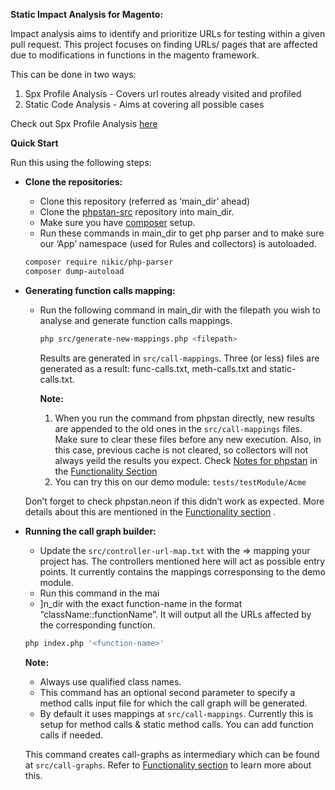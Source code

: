****Static Impact Analysis for Magento:****

Impact analysis aims to identify and prioritize URLs for testing within a given pull request. This project focuses on finding URLs/ pages that are affected due to modifications in functions in the magento framework.

This can be done in two ways:

1. Spx Profile Analysis - Covers url routes already visited and profiled
2. Static Code Analysis - Aims at covering all possible cases

Check out Spx Profile Analysis [here](https://github.com/kirtii119/impact--analysis-spx/tree/main_api)


****Quick Start****

Run this using the following steps:

- **Clone the repositories:**
    - Clone this repository (referred as ‘main_dir’ ahead)
    - Clone the [phpstan-src](https://github.com/phpstan/phpstan-src.git.) repository into main_dir.
    - Make sure you have [composer](https://getcomposer.org/) setup.
    - Run these commands in main_dir to get php parser and to make sure our ‘App’ namespace (used for Rules and collectors) is autoloaded.
    
    ```bash
    composer require nikic/php-parser
    composer dump-autoload
    ```
    
- **Generating function calls mapping:**
    - Run the following command in main_dir with the filepath you wish to analyse and generate function calls mappings.
        
        ```bash
        php src/generate-new-mappings.php <filepath>
        ```
        
        Results are generated in `src/call-mappings`. Three (or less) files are generated as a result: func-calls.txt, meth-calls.txt and static-calls.txt.
        
        **Note:** 
        
        1. When you run the command from phpstan directly, new results are appended to the old ones in the `src/call-mappings` files. Make sure to clear these files before any new execution. Also, in this case, previous cache is not cleared, so collectors will not always yeild the results you expect. Check [Notes for phpstan](https://www.notion.so/Functionality-2d71be131fcf42e8b6d60a740a6ca8ce?pvs=21) in the [Functionality Section](https://www.notion.so/Functionality-2d71be131fcf42e8b6d60a740a6ca8ce?pvs=21)
        2. You can try this on our demo module: `tests/testModule/Acme`
    
    Don’t forget to check phpstan.neon if this didn’t work as expected. More details about this are mentioned in the  [Functionality section](https://www.notion.so/Functionality-2d71be131fcf42e8b6d60a740a6ca8ce?pvs=21) .
    
- **Running the call graph builder:**
    - Update the `src/controller-url-map.txt` with the <controller> ⇒ <URL> mapping your project has. The controllers mentioned here will act as possible entry points. It currently contains the mappings corresponsing to the demo module.
    - Run this command in the mai
    - ]n_dir with the exact function-name in the format “className::functionName”. It will output all the URLs affected by the corresponding function.
    
    ```bash
    php index.php '<function-name>'
    ```
    
    **Note:** 
    
    - Always use qualified class names.
    - This command has an optional second parameter to specify a method calls input file for which the call graph will be generated.
    - By default it uses mappings at `src/call-mappings`. Currently this is setup for method calls & static method calls. You can add function calls if needed.
    
    This command creates call-graphs as intermediary which can be found at `src/call-graphs`. Refer to [Functionality section](https://www.notion.so/Functionality-2d71be131fcf42e8b6d60a740a6ca8ce?pvs=21) to learn more about this.
